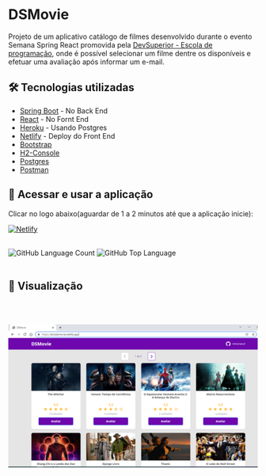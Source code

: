 # DSMovie

Projeto de um aplicativo catálogo de filmes desenvolvido durante o evento Semana Spring React promovida pela <a href="https://devsuperior.com.br" rel="nofollow">DevSuperior - Escola de programação</a>, onde é possível selecionar um filme dentre os disponíveis e efetuar uma avaliação após informar um e-mail.

## 🛠️ Tecnologias utilizadas

* [Spring Boot](https://start.spring.io/) - No Back End
* [React](https://reactjs.org/) - No Fornt End
* [Heroku](https://www.heroku.com/) - Usando Postgres
* [Netlify](https://www.netlify.com/) - Deploy do Front End
* [Bootstrap](https://getbootstrap.com/)
* [H2-Console](https://www.h2database.com/html/main.html)
* [Postgres](https://www.postgresql.org/)
* [Postman](https://www.postman.com/)

## 🚀 Acessar e usar a aplicação

Clicar no logo abaixo(aguardar de 1 a 2 minutos até que a aplicação inicie):

[![Netlify](https://img.shields.io/badge/Netlify-00C7B7?style=for-the-badge&logo=netlify&logoColor=white)](https://elvisdsmovie.netlify.app/)

<div styLe="display:inline_block" >
</br>


<img alt="GitHub Language Count" src="https://img.shields.io/github/languages/count/elvismaicol/dsmovie" />
<img alt="GitHub Top Language" src="https://img.shields.io/github/languages/top/elvismaicol/dsmovie" />
</div>
</br>

## 📌 Visualização
</br>
</br>

![](img/DSMovie.PNG)